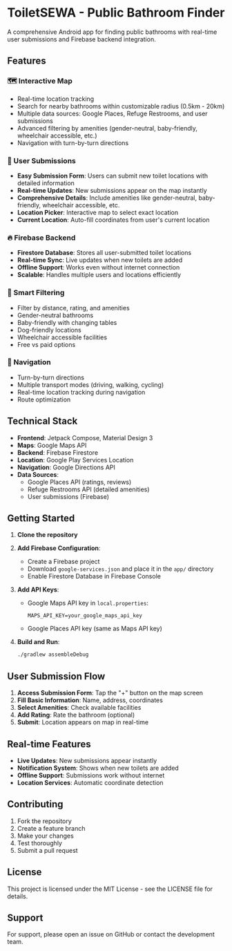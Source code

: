 # ToiletSEWA - Public Bathroom Finder

A comprehensive Android app for finding public bathrooms with real-time user submissions and Firebase backend integration.

## Features

### 🗺️ Interactive Map
- Real-time location tracking
- Search for nearby bathrooms within customizable radius (0.5km - 20km)
- Multiple data sources: Google Places, Refuge Restrooms, and user submissions
- Advanced filtering by amenities (gender-neutral, baby-friendly, wheelchair accessible, etc.)
- Navigation with turn-by-turn directions

### 📝 User Submissions
- **Easy Submission Form**: Users can submit new toilet locations with detailed information
- **Real-time Updates**: New submissions appear on the map instantly
- **Comprehensive Details**: Include amenities like gender-neutral, baby-friendly, wheelchair accessible, etc.
- **Location Picker**: Interactive map to select exact location
- **Current Location**: Auto-fill coordinates from user's current location

### 🔥 Firebase Backend
- **Firestore Database**: Stores all user-submitted toilet locations
- **Real-time Sync**: Live updates when new toilets are added
- **Offline Support**: Works even without internet connection
- **Scalable**: Handles multiple users and locations efficiently

### 🎯 Smart Filtering
- Filter by distance, rating, and amenities
- Gender-neutral bathrooms
- Baby-friendly with changing tables
- Dog-friendly locations
- Wheelchair accessible facilities
- Free vs paid options

### 🧭 Navigation
- Turn-by-turn directions
- Multiple transport modes (driving, walking, cycling)
- Real-time location tracking during navigation
- Route optimization

## Technical Stack

- **Frontend**: Jetpack Compose, Material Design 3
- **Maps**: Google Maps API
- **Backend**: Firebase Firestore
- **Location**: Google Play Services Location
- **Navigation**: Google Directions API
- **Data Sources**: 
  - Google Places API (ratings, reviews)
  - Refuge Restrooms API (detailed amenities)
  - User submissions (Firebase)

## Getting Started

1. **Clone the repository**
2. **Add Firebase Configuration**:
   - Create a Firebase project
   - Download `google-services.json` and place it in the `app/` directory
   - Enable Firestore Database in Firebase Console

3. **Add API Keys**:
   - Google Maps API key in `local.properties`:
     ```
     MAPS_API_KEY=your_google_maps_api_key
     ```
   - Google Places API key (same as Maps API key)

4. **Build and Run**:
   ```bash
   ./gradlew assembleDebug
   ```

## User Submission Flow

1. **Access Submission Form**: Tap the "+" button on the map screen
2. **Fill Basic Information**: Name, address, coordinates
3. **Select Amenities**: Check available facilities
4. **Add Rating**: Rate the bathroom (optional)
5. **Submit**: Location appears on map in real-time

## Real-time Features

- **Live Updates**: New submissions appear instantly
- **Notification System**: Shows when new toilets are added
- **Offline Support**: Submissions work without internet
- **Location Services**: Automatic coordinate detection

## Contributing

1. Fork the repository
2. Create a feature branch
3. Make your changes
4. Test thoroughly
5. Submit a pull request

## License

This project is licensed under the MIT License - see the LICENSE file for details.

## Support

For support, please open an issue on GitHub or contact the development team. 